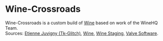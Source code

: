 # Wine-Crossroads
Wine-Crossroads is a custom build of <a href="https://www.winehq.org/" target="_blank">Wine</a> based on work of the WineHQ Team.<br />
Sources: <a href="https://github.com/Tk-Glitch" target="_blank">Etienne Juvigny (Tk-Glitch)</a>, <a href="https://source.winehq.org/git/" target="_blank">Wine</a>, <a href="https://github.com/wine-staging/wine-staging" target="_blank">Wine Staging</a>, <a href="https://github.com/ValveSoftware" target="_blank">Valve Software</a>.
